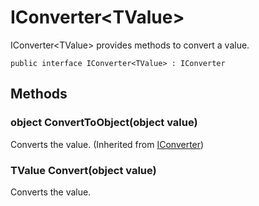 # IConverter&lt;TValue&gt;

IConverter&lt;TValue&gt; provides methods to convert a value.

<pre><code>public interface IConverter&lt;TValue&gt; : IConverter
</code></pre>

## Methods

### object ConvertToObject(object value)
Converts the value.
(Inherited from [IConverter](https://github.com/aratomo-arazon/WFLite/tree/master/doc/Interfaces/IConverter.md))

### TValue Convert(object value)
Converts the value.
